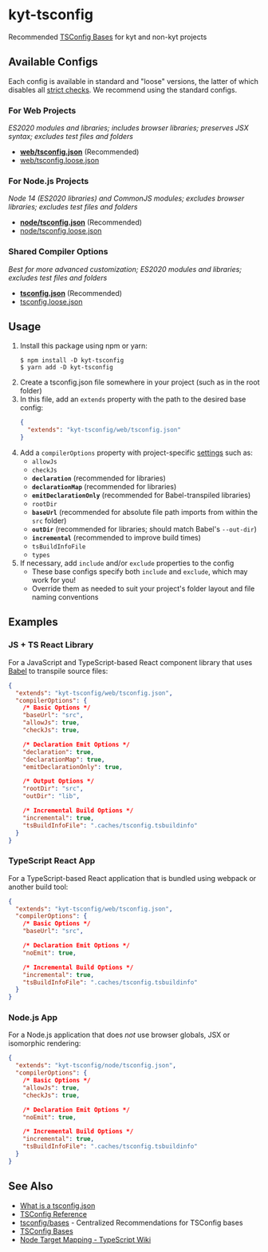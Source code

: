 # kyt-tsconfig

Recommended [TSConfig Bases](https://www.typescriptlang.org/docs/handbook/tsconfig-json.html#tsconfig-bases) for kyt and non-kyt projects

## Available Configs

Each config is available in standard and "loose" versions, the latter of which disables all [strict checks](https://www.typescriptlang.org/tsconfig#Strict_Type_Checking_Options_6173). We recommend using the standard configs.

### For Web Projects

_ES2020 modules and libraries; includes browser libraries; preserves JSX syntax; excludes test files and folders_

- **[web/tsconfig.json](./web/tsconfig.json)** (Recommended)
- [web/tsconfig.loose.json](./web/tsconfig.json)

### For Node.js Projects

_Node 14 (ES2020 libraries) and CommonJS modules; excludes browser libraries; excludes test files and folders_

- **[node/tsconfig.json](./node/tsconfig.json)** (Recommended)
- [node/tsconfig.loose.json](./node/tsconfig.json)

### Shared Compiler Options

_Best for more advanced customization; ES2020 modules and libraries; excludes test files and folders_

- **[tsconfig.json](./tsconfig.json)** (Recommended)
- [tsconfig.loose.json](./tsconfig.loose.json)

## Usage

1. Install this package using npm or yarn:
   ```
   $ npm install -D kyt-tsconfig
   $ yarn add -D kyt-tsconfig
   ```
2. Create a tsconfig.json file somewhere in your project (such as in the root folder)
3. In this file, add an `extends` property with the path to the desired base config:
   ```json
   {
     "extends": "kyt-tsconfig/web/tsconfig.json"
   }
   ```
4. Add a `compilerOptions` property with project-specific [settings](https://www.typescriptlang.org/tsconfig) such as:
   - `allowJs`
   - `checkJs`
   - **`declaration`** (recommended for libraries)
   - **`declarationMap`** (recommended for libraries)
   - **`emitDeclarationOnly`** (recommended for Babel-transpiled libraries)
   - `rootDir`
   - **`baseUrl`** (recommended for absolute file path imports from within the `src` folder)
   - **`outDir`** (recommended for libraries; should match Babel's `--out-dir`)
   - **`incremental`** (recommended to improve build times)
   - `tsBuildInfoFile`
   - `types`
5. If necessary, add `include` and/or `exclude` properties to the config
   - These base configs specify both `include` and `exclude`, which may work for you!
   - Override them as needed to suit your project's folder layout and file naming conventions

## Examples

### JS + TS React Library

For a JavaScript and TypeScript-based React component library that uses [Babel](http://babeljs.io) to transpile source files:

```json
{
  "extends": "kyt-tsconfig/web/tsconfig.json",
  "compilerOptions": {
    /* Basic Options */
    "baseUrl": "src",
    "allowJs": true,
    "checkJs": true,

    /* Declaration Emit Options */
    "declaration": true,
    "declarationMap": true,
    "emitDeclarationOnly": true,

    /* Output Options */
    "rootDir": "src",
    "outDir": "lib",

    /* Incremental Build Options */
    "incremental": true,
    "tsBuildInfoFile": ".caches/tsconfig.tsbuildinfo"
  }
}
```

### TypeScript React App

For a TypeScript-based React application that is bundled using webpack or another build tool:

```json
{
  "extends": "kyt-tsconfig/web/tsconfig.json",
  "compilerOptions": {
    /* Basic Options */
    "baseUrl": "src",

    /* Declaration Emit Options */
    "noEmit": true,

    /* Incremental Build Options */
    "incremental": true,
    "tsBuildInfoFile": ".caches/tsconfig.tsbuildinfo"
  }
}
```

### Node.js App

For a Node.js application that does _not_ use browser globals, JSX or isomorphic rendering:

```json
{
  "extends": "kyt-tsconfig/node/tsconfig.json",
  "compilerOptions": {
    /* Basic Options */
    "allowJs": true,
    "checkJs": true,

    /* Declaration Emit Options */
    "noEmit": true,

    /* Incremental Build Options */
    "incremental": true,
    "tsBuildInfoFile": ".caches/tsconfig.tsbuildinfo"
  }
}
```

## See Also

- [What is a tsconfig.json](https://www.typescriptlang.org/docs/handbook/tsconfig-json.html)
- [TSConfig Reference](https://www.typescriptlang.org/tsconfig)
- [tsconfig/bases](https://github.com/tsconfig/bases/) - Centralized Recommendations for TSConfig bases
- [TSConfig Bases](https://www.typescriptlang.org/docs/handbook/tsconfig-json.html#tsconfig-bases)
- [Node Target Mapping - TypeScript Wiki](https://github.com/microsoft/TypeScript/wiki/Node-Target-Mapping)
